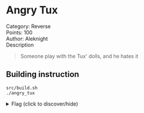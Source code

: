 # Angry Tux
Category: Reverse  
Points: 100  
Author: Aleknight  
Description

> Someone play with the Tux' dolls, and he hates it

## Building instruction
```
src/build.sh
./angry_tux
```

<details>
<summary>Flag (click to discover/hide)</summary>
<p>GH19{The_brok</p>
</details>
